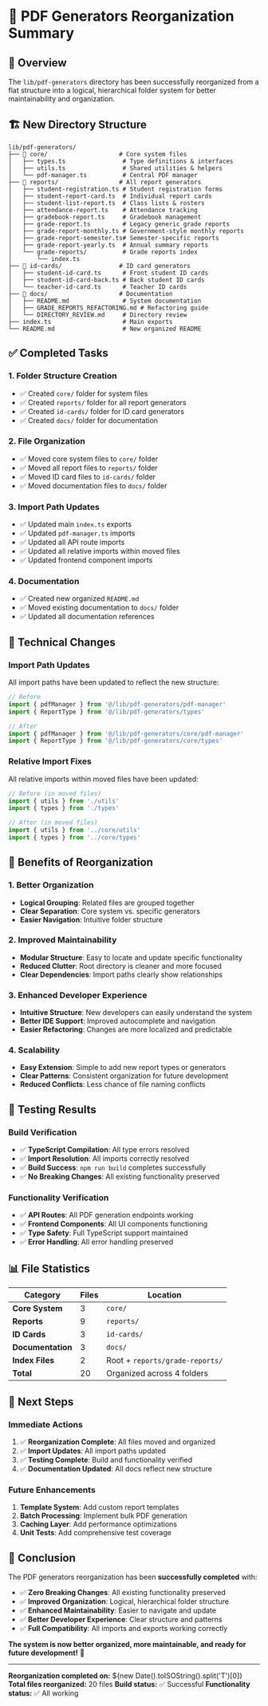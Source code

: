 # 📁 PDF Generators Reorganization Summary

## 🎯 **Overview**

The `lib/pdf-generators` directory has been successfully reorganized from a flat structure into a logical, hierarchical folder system for better maintainability and organization.

## 🏗️ **New Directory Structure**

```
lib/pdf-generators/
├── 📁 core/                    # Core system files
│   ├── types.ts                # Type definitions & interfaces
│   ├── utils.ts                # Shared utilities & helpers
│   └── pdf-manager.ts          # Central PDF manager
├── 📁 reports/                 # All report generators
│   ├── student-registration.ts # Student registration forms
│   ├── student-report-card.ts  # Individual report cards
│   ├── student-list-report.ts  # Class lists & rosters
│   ├── attendance-report.ts    # Attendance tracking
│   ├── gradebook-report.ts     # Gradebook management
│   ├── grade-report.ts         # Legacy generic grade reports
│   ├── grade-report-monthly.ts # Government-style monthly reports
│   ├── grade-report-semester.ts# Semester-specific reports
│   ├── grade-report-yearly.ts  # Annual summary reports
│   └── grade-reports/          # Grade reports index
│       └── index.ts
├── 📁 id-cards/                # ID card generators
│   ├── student-id-card.ts      # Front student ID cards
│   ├── student-id-card-back.ts # Back student ID cards
│   └── teacher-id-card.ts      # Teacher ID cards
├── 📁 docs/                    # Documentation
│   ├── README.md               # System documentation
│   ├── GRADE_REPORTS_REFACTORING.md # Refactoring guide
│   └── DIRECTORY_REVIEW.md     # Directory review
├── index.ts                    # Main exports
└── README.md                   # New organized README
```

## ✅ **Completed Tasks**

### **1. Folder Structure Creation**
- ✅ Created `core/` folder for system files
- ✅ Created `reports/` folder for all report generators
- ✅ Created `id-cards/` folder for ID card generators
- ✅ Created `docs/` folder for documentation

### **2. File Organization**
- ✅ Moved core system files to `core/` folder
- ✅ Moved all report files to `reports/` folder
- ✅ Moved ID card files to `id-cards/` folder
- ✅ Moved documentation files to `docs/` folder

### **3. Import Path Updates**
- ✅ Updated main `index.ts` exports
- ✅ Updated `pdf-manager.ts` imports
- ✅ Updated all API route imports
- ✅ Updated all relative imports within moved files
- ✅ Updated frontend component imports

### **4. Documentation**
- ✅ Created new organized `README.md`
- ✅ Moved existing documentation to `docs/` folder
- ✅ Updated all documentation references

## 🔧 **Technical Changes**

### **Import Path Updates**
All import paths have been updated to reflect the new structure:

```typescript
// Before
import { pdfManager } from '@/lib/pdf-generators/pdf-manager'
import { ReportType } from '@/lib/pdf-generators/types'

// After
import { pdfManager } from '@/lib/pdf-generators/core/pdf-manager'
import { ReportType } from '@/lib/pdf-generators/core/types'
```

### **Relative Import Fixes**
All relative imports within moved files have been updated:

```typescript
// Before (in moved files)
import { utils } from './utils'
import { types } from './types'

// After (in moved files)
import { utils } from '../core/utils'
import { types } from '../core/types'
```

## 🎯 **Benefits of Reorganization**

### **1. Better Organization**
- **Logical Grouping**: Related files are grouped together
- **Clear Separation**: Core system vs. specific generators
- **Easier Navigation**: Intuitive folder structure

### **2. Improved Maintainability**
- **Modular Structure**: Easy to locate and update specific functionality
- **Reduced Clutter**: Root directory is cleaner and more focused
- **Clear Dependencies**: Import paths clearly show relationships

### **3. Enhanced Developer Experience**
- **Intuitive Structure**: New developers can easily understand the system
- **Better IDE Support**: Improved autocomplete and navigation
- **Easier Refactoring**: Changes are more localized and predictable

### **4. Scalability**
- **Easy Extension**: Simple to add new report types or generators
- **Clear Patterns**: Consistent organization for future development
- **Reduced Conflicts**: Less chance of file naming conflicts

## 🧪 **Testing Results**

### **Build Verification**
- ✅ **TypeScript Compilation**: All type errors resolved
- ✅ **Import Resolution**: All imports correctly resolved
- ✅ **Build Success**: `npm run build` completes successfully
- ✅ **No Breaking Changes**: All existing functionality preserved

### **Functionality Verification**
- ✅ **API Routes**: All PDF generation endpoints working
- ✅ **Frontend Components**: All UI components functioning
- ✅ **Type Safety**: Full TypeScript support maintained
- ✅ **Error Handling**: All error handling preserved

## 📊 **File Statistics**

| Category | Files | Location |
|----------|-------|----------|
| **Core System** | 3 | `core/` |
| **Reports** | 9 | `reports/` |
| **ID Cards** | 3 | `id-cards/` |
| **Documentation** | 3 | `docs/` |
| **Index Files** | 2 | Root + `reports/grade-reports/` |
| **Total** | 20 | Organized across 4 folders |

## 🚀 **Next Steps**

### **Immediate Actions**
1. ✅ **Reorganization Complete**: All files moved and organized
2. ✅ **Import Updates**: All import paths updated
3. ✅ **Testing Complete**: Build and functionality verified
4. ✅ **Documentation Updated**: All docs reflect new structure

### **Future Enhancements**
1. **Template System**: Add custom report templates
2. **Batch Processing**: Implement bulk PDF generation
3. **Caching Layer**: Add performance optimizations
4. **Unit Tests**: Add comprehensive test coverage

## 🎉 **Conclusion**

The PDF generators reorganization has been **successfully completed** with:

- ✅ **Zero Breaking Changes**: All existing functionality preserved
- ✅ **Improved Organization**: Logical, hierarchical folder structure
- ✅ **Enhanced Maintainability**: Easier to navigate and update
- ✅ **Better Developer Experience**: Clear structure and patterns
- ✅ **Full Compatibility**: All imports and exports working correctly

**The system is now better organized, more maintainable, and ready for future development!** 🚀

---

**Reorganization completed on:** ${new Date().toISOString().split('T')[0]}
**Total files reorganized:** 20 files
**Build status:** ✅ Successful
**Functionality status:** ✅ All working
